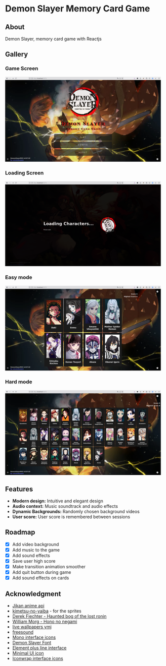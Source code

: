 # Demon Slayer Memory Card Game

## About

Demon Slayer, memory card game with Reactjs

## Gallery

### Game Screen

![intro](./public/intro.png)

### Loading Screen

![loading](./public/loading.png)

### Easy mode

![game](./public/game1.png)

### Hard mode

![game3](./public/hard.png)

## Features

- **Modern design:** Intuitive and elegant design
- **Audio context:** Music soundtrack and audio effects
- **Dynamic Backgrounds:** Randomly chosen background videos
- **User score:** User score is remembered between sessions

## Roadmap

- [x] Add video background
- [x] Add music to the game
- [x] Add sound effects
- [x] Save user high score
- [x] Make transition animation smoother
- [x] Add quit button during game
- [x] Add sound effects on cards

## Acknowledgment

- [Jikan anime api](https://jikan.moe/)
- [kimetsu-no-yaiba](https://kimetsu-no-yaiba.fandom.com/) - for the sprites
- [Derek Fiechter - Haunted bog of the lost ronin](https://soundcloud.com/dfiechter2/japanese-fantasy-music-haunted-bog-of-the-lost-ronin)
- [William Morg - Hono no negami](https://soundcloud.com/william-m1234/japanese-fantasy-music-hon-no)
- [live wallpapers ymj](https://www.youtube.com/@4ooo4)
- [freesound](https://freesound.org)
- [Mono interface icons](https://www.svgrepo.com/collection/mono-interface-icons/)
- [Demon Slayer Font](https://www.fontshut.com/demon-slayer-font/)
- [Element plus line interface](https://www.svgrepo.com/collection/element-plus-line-interface-icons/)
- [Minimal UI icon](https://www.svgrepo.com/collection/minimal-ui-icons/)
- [Iconwrap interface icons](https://www.svgrepo.com/collection/iconwrap-filled-interface-icons/)
